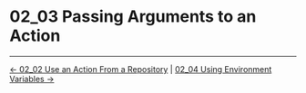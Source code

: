 # 02_03 Passing Arguments to an Action

<!-- FooterStart -->
---
[← 02_02 Use an Action From a Repository](../02_02_use_an_action_from_a_repository/README.md) | [02_04 Using Environment Variables →](../02_04_using_environment_variables/README.md)
<!-- FooterEnd -->
